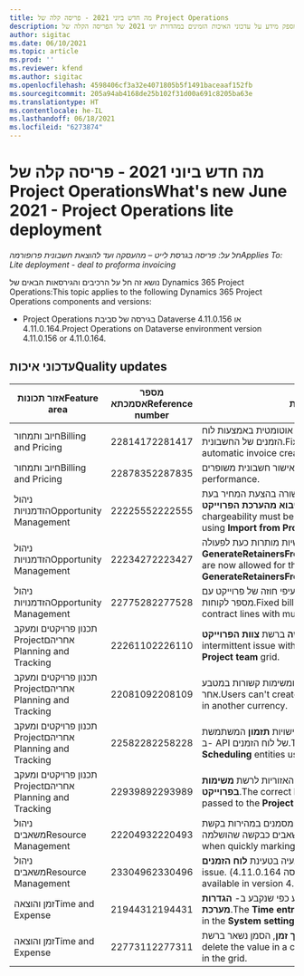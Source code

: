 ```yaml
---
title: מה חדש ביוני 2021 - פריסה קלה של Project Operations
description: נושא זה מספק מידע על עדכוני האיכות הזמינים במהדורת יוני 2021 של הפריסה הקלה של Project Operations.
author: sigitac
ms.date: 06/10/2021
ms.topic: article
ms.prod: ''
ms.reviewer: kfend
ms.author: sigitac
ms.openlocfilehash: 4598406cf3a32e4071805b5f1491baceaaf152fb
ms.sourcegitcommit: 205a94ab4168de25b102f31d00a691c8205ba63e
ms.translationtype: HT
ms.contentlocale: he-IL
ms.lasthandoff: 06/18/2021
ms.locfileid: "6273874"
---
```

# <a name="whats-new-june-2021---project-operations-lite-deployment"></a><span data-ttu-id="10780-103">מה חדש ביוני 2021 - פריסה קלה של Project Operations</span><span class="sxs-lookup"><span data-stu-id="10780-103">What's new June 2021 - Project Operations lite deployment</span></span>

<span data-ttu-id="10780-104">_חל על: פריסה בגרסת לייט – מהעסקה ועד להוצאת חשבונית פרופורמה_</span><span class="sxs-lookup"><span data-stu-id="10780-104">_Applies To: Lite deployment - deal to proforma invoicing_</span></span>

<span data-ttu-id="10780-105">נושא זה חל על הרכיבים והגירסאות הבאים של Dynamics 365 Project Operations:</span><span class="sxs-lookup"><span data-stu-id="10780-105">This topic applies to the following Dynamics 365 Project Operations components and versions:</span></span>

  - <span data-ttu-id="10780-106">Project Operations בגירסה של סביבת Dataverse 4.11.0.156 או 4.11.0.164.</span><span class="sxs-lookup"><span data-stu-id="10780-106">Project Operations on Dataverse environment version 4.11.0.156 or 4.11.0.164.</span></span>

## <a name="quality-updates"></a><span data-ttu-id="10780-107">עדכוני איכות</span><span class="sxs-lookup"><span data-stu-id="10780-107">Quality updates</span></span>

| <span data-ttu-id="10780-108">**אזור תכונות**</span><span class="sxs-lookup"><span data-stu-id="10780-108">**Feature area**</span></span> | <span data-ttu-id="10780-109">**מספר אסמכתא**</span><span class="sxs-lookup"><span data-stu-id="10780-109">**Reference number**</span></span> | <span data-ttu-id="10780-110">**עדכון איכות**</span><span class="sxs-lookup"><span data-stu-id="10780-110">**Quality update**</span></span> |
| --- | --- | --- |
| <span data-ttu-id="10780-111">חיוב ותמחור</span><span class="sxs-lookup"><span data-stu-id="10780-111">Billing and Pricing</span></span> | <span data-ttu-id="10780-112">2281417</span><span class="sxs-lookup"><span data-stu-id="10780-112">2281417</span></span> | <span data-ttu-id="10780-113">תוקנה בעיה בנוגע לכישלון בפעולת יצירת חשבונית אוטומטית באמצעות לוח הזמנים של החשבונית.</span><span class="sxs-lookup"><span data-stu-id="10780-113">Fixed the issue regarding the failure of the automatic invoice creation action through the invoice schedule.</span></span> |
| <span data-ttu-id="10780-114">חיוב ותמחור</span><span class="sxs-lookup"><span data-stu-id="10780-114">Billing and Pricing</span></span> | <span data-ttu-id="10780-115">2287835</span><span class="sxs-lookup"><span data-stu-id="10780-115">2287835</span></span> |   <span data-ttu-id="10780-116">ביצועי אישור חשבונית משופרים.</span><span class="sxs-lookup"><span data-stu-id="10780-116">Improved invoice confirmation performance.</span></span> |
| <span data-ttu-id="10780-117">ניהול הזדמנויות</span><span class="sxs-lookup"><span data-stu-id="10780-117">Opportunity Management</span></span> | <span data-ttu-id="10780-118">2222555</span><span class="sxs-lookup"><span data-stu-id="10780-118">2222555</span></span> | <span data-ttu-id="10780-119">יש להעתיק בצורה נכונה את יכולת החיוב לפרטי השורה בהצעת המחיר בעת השימוש באפשרות **ייבוא מהערכת הפרוייקט**.</span><span class="sxs-lookup"><span data-stu-id="10780-119">Material estimates chargeability must be correctly copied to quote line details when using **Import from Project Estimation**.</span></span> |
| <span data-ttu-id="10780-120">ניהול הזדמנויות</span><span class="sxs-lookup"><span data-stu-id="10780-120">Opportunity Management</span></span> | <span data-ttu-id="10780-121">2223427</span><span class="sxs-lookup"><span data-stu-id="10780-121">2223427</span></span> | <span data-ttu-id="10780-122">התאמות אישיות מותרות כעת לפעולה, **GenerateRetainersFromRetainerScheduleOptions**.</span><span class="sxs-lookup"><span data-stu-id="10780-122">Customizations are now allowed for the action, **GenerateRetainersFromRetainerScheduleOptions**.</span></span> |
| <span data-ttu-id="10780-123">ניהול הזדמנויות</span><span class="sxs-lookup"><span data-stu-id="10780-123">Opportunity Management</span></span> | <span data-ttu-id="10780-124">2277528</span><span class="sxs-lookup"><span data-stu-id="10780-124">2277528</span></span> | <span data-ttu-id="10780-125">תוקן חישוב הערך של ציון דרך קבוע לחיוב עבור סעיפי חוזה של פרוייקט עם מספר לקוחות.</span><span class="sxs-lookup"><span data-stu-id="10780-125">Fixed billing milestone value calculation for project contract lines with multiple customers.</span></span> |
| <span data-ttu-id="10780-126">‏‫תכנון פרויקטים ומעקב אחריהם</span><span class="sxs-lookup"><span data-stu-id="10780-126">Project Planning and Tracking</span></span> | <span data-ttu-id="10780-127">2226110</span><span class="sxs-lookup"><span data-stu-id="10780-127">2226110</span></span> | <span data-ttu-id="10780-128">תוקנה בעיה לסירוגין בפונקציה **צור דרישה** ברשת **צוות הפרוייקט**.</span><span class="sxs-lookup"><span data-stu-id="10780-128">Fixed the intermittent issue with the **Generate Requirement** function in the **Project team** grid.</span></span> |
| <span data-ttu-id="10780-129">‏‫תכנון פרויקטים ומעקב אחריהם</span><span class="sxs-lookup"><span data-stu-id="10780-129">Project Planning and Tracking</span></span> | <span data-ttu-id="10780-130">2208109</span><span class="sxs-lookup"><span data-stu-id="10780-130">2208109</span></span> | <span data-ttu-id="10780-131">משתמשים לא יכולים ליצור פרוייקט עם מטבע אחד ומשימות קשורות במטבע אחר.</span><span class="sxs-lookup"><span data-stu-id="10780-131">Users can't create a project in one currency with related tasks in another currency.</span></span> |
| <span data-ttu-id="10780-132">‏‫תכנון פרויקטים ומעקב אחריהם</span><span class="sxs-lookup"><span data-stu-id="10780-132">Project Planning and Tracking</span></span> | <span data-ttu-id="10780-133">2258228</span><span class="sxs-lookup"><span data-stu-id="10780-133">2258228</span></span> | <span data-ttu-id="10780-134">עודכנה רשימת השדות המותרת לשינוי באמצעות ישויות **תזמון** המשתמשת ב- API של לוח הזמנים.</span><span class="sxs-lookup"><span data-stu-id="10780-134">The list of fields allowed to modify with **Scheduling** entities using the Schedule API has been updated.</span></span> |
| <span data-ttu-id="10780-135">‏‫תכנון פרויקטים ומעקב אחריהם</span><span class="sxs-lookup"><span data-stu-id="10780-135">Project Planning and Tracking</span></span> | <span data-ttu-id="10780-136">2293989</span><span class="sxs-lookup"><span data-stu-id="10780-136">2293989</span></span> | <span data-ttu-id="10780-137">יש להעביר את השפה הנכונה ואת ההגדרות האזוריות לרשת **משימות בפרוייקט**.</span><span class="sxs-lookup"><span data-stu-id="10780-137">The correct language and regional settings must be passed to the **Project Tasks** grid.</span></span>|
| <span data-ttu-id="10780-138">ניהול משאבים</span><span class="sxs-lookup"><span data-stu-id="10780-138">Resource Management</span></span> | <span data-ttu-id="10780-139">2220493</span><span class="sxs-lookup"><span data-stu-id="10780-139">2220493</span></span> | <span data-ttu-id="10780-140">תוקנה חוויית המשתמש ברשת **משימה** כאשר מסמנים במהירות בקשת משאבים כבקשה שהושלמה.</span><span class="sxs-lookup"><span data-stu-id="10780-140">Fixed the user experience in the **Task** grid when quickly marking a resource request as complete.</span></span> |
| <span data-ttu-id="10780-141">ניהול משאבים</span><span class="sxs-lookup"><span data-stu-id="10780-141">Resource Management</span></span> | <span data-ttu-id="10780-142">2330496</span><span class="sxs-lookup"><span data-stu-id="10780-142">2330496</span></span> | <span data-ttu-id="10780-143">תוקנה בעיה בטעינת **לוח הזמנים**.</span><span class="sxs-lookup"><span data-stu-id="10780-143">Fixed the **Schedule Board** loading issue.</span></span> <span data-ttu-id="10780-144">(עדכון האיכות זמין בגרסה 4.11.0.164)</span><span class="sxs-lookup"><span data-stu-id="10780-144">(Quality update is available in version 4.11.0.164)</span></span> |
| <span data-ttu-id="10780-145">זמן והוצאה</span><span class="sxs-lookup"><span data-stu-id="10780-145">Time and Expense</span></span> | <span data-ttu-id="10780-146">2194431</span><span class="sxs-lookup"><span data-stu-id="10780-146">2194431</span></span> | <span data-ttu-id="10780-147">הרשת **ערך זמן** חייבת להתאים לתחילת השבוע כפי שנקבע ב- **הגדרות מערכת**.</span><span class="sxs-lookup"><span data-stu-id="10780-147">The **Time entry** grid must honor the start of the week as set in the **System settings**.</span></span> |
| <span data-ttu-id="10780-148">זמן והוצאה</span><span class="sxs-lookup"><span data-stu-id="10780-148">Time and Expense</span></span> | <span data-ttu-id="10780-149">2277311</span><span class="sxs-lookup"><span data-stu-id="10780-149">2277311</span></span> | <span data-ttu-id="10780-150">לאחר מחיקת ערך בתא ברשת **ערך זמן**, הסמן נשאר ברשת.</span><span class="sxs-lookup"><span data-stu-id="10780-150">After you delete the value in a cell in the **Time entry** grid, the cursor remains in the grid.</span></span> |
